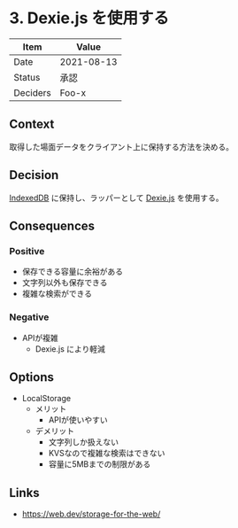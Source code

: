 # 3. Dexie.js を使用する

| Item     | Value      |
| -------- | ---------- |
| Date     | 2021-08-13 |
| Status   | 承認       |
| Deciders | Foo-x      |


## Context

取得した場面データをクライアント上に保持する方法を決める。


## Decision

[IndexedDB](https://developer.mozilla.org/ja/docs/Web/API/IndexedDB_API) に保持し、ラッパーとして [Dexie.js](https://dexie.org/) を使用する。


## Consequences

### Positive

- 保存できる容量に余裕がある
- 文字列以外も保存できる
- 複雑な検索ができる


### Negative

- APIが複雑
    - Dexie.js により軽減


## Options

- LocalStorage
    - メリット
        - APIが使いやすい
    - デメリット
        - 文字列しか扱えない
        - KVSなので複雑な検索はできない
        - 容量に5MBまでの制限がある


## Links

- https://web.dev/storage-for-the-web/
